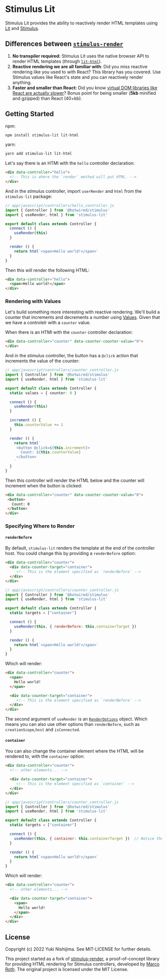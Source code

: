 # Stimulus Lit

Stimulus Lit provides the ability to reactively render HTML templates using [Lit](https://lit.dev/) and
[Stimulus](https://stimulus.hotwired.dev/).

## Differences between [`stimulus-render`](https://github.com/marcoroth/stimulus-render)

1. **No transpiler required:** Stimulus Lit uses the native browser API to render HTML templates (through
   [`lit-html`](https://lit.dev/docs/libraries/standalone-templates/)).
2. **Reactive rendering we are all familiar with**: Did you miss reactive rendering like you used to with React? This
   library has you covered. Use Stimulus values like React's state and you can reactively render anything.
3. **Faster and smaller than React:** Did you know
   [virtual DOM libraries like React are actually slower](https://codelabs.developers.google.com/codelabs/lit-2-for-react-devs#1)?
   Bonus point for being smaller (**5kb** minified and gzipped) than React (40+kb).

## Getting Started

npm:

```bash
npm install stimulus-lit lit-html
```

yarn:

```bash
yarn add stimulus-lit lit-html
```

Let's say there is an HTMl with the `hello` controller declaration:

```html
<div data-controller="hello">
  <!-- This is where the `render` method will put HTML. -->
</div>
```

And in the stimulus controller, import `userRender` and `html` from the `stimulus-lit` package:

```ts
// app/javascript/controllers/hello_controller.js
import { Controller } from '@hotwired/stimulus'
import { useRender, html } from 'stimulus-lit'

export default class extends Controller {
  connect () {
    useRender(this)
  }

  render () {
    return html`<span>Hello world!</span>`
  }
}
```

Then this will render the following HTML:

```html
<div data-controller="hello">
  <span>Hello world!</span>
</div>
```

### Rendering with Values

Let's build something more interesting with reactive rendering. We'll build a counter that increments and decrements
a number using [Values](https://stimulus.hotwired.dev/reference/values). Given that we have a controlelr with a
`counter` value.

When there is an HTMl with the `counter` controller declaration:

```html
<div data-controller="counter" data-counter-counter-value="0">
</div>
```

And in the stimulus controller, the button has a `@click` action that increments the value of the counter:

```ts
// app/javascript/controllers/counter_controller.js
import { Controller } from '@hotwired/stimulus'
import { useRender, html } from 'stimulus-lit'

export default class extends Controller {
  static values = { counter: 0 }

  connect () {
    useRender(this)
  }

  increment () {
    this.counterValue += 1
  }

  render () {
    return html`
     <button @click=${this.increment}>
       Count: ${this.counterValue}
     </button>
    `
  }
}
```

Then this controller will render the HTML below and the counter will increment when the button is clicked:

```html
<div data-controller="counter" data-counter-counter-value="0">
 <button>
   Count: 0
 </button>
</div>
```

### Specifying Where to Render

#### `renderBefore`

By default, `stimulus-lit` renders the template at the end of the controller host. You could change this by providing
a `renderBefore` option:

```html
<div data-controller="counter">
  <div data-counter-target="container">
     <!-- This is the element specified as `renderBefore` -->
  </div>
</div>
```

```js
// app/javascript/controllers/counter_controller.js
import { Controller } from '@hotwired/stimulus'
import { useRender, html } from 'stimulus-lit'

export default class extends Controller {
  static targets = ["container"]

  connect () {
    useRender(this, { renderBefore: this.containerTarget })
  }

  render () {
    return html`<span>Hello world!</span>`
  }
}
```

Which will render:

```html
<div data-controller="counter">
  <span>
    Hello world!
  </span>

  <div data-counter-target="container">
     <!-- This is the element specified as `renderBefore` -->
  </div>
</div>
```

The second argument of `useRender` is an [`RenderOptions`](https://lit.dev/docs/api/LitElement/#RenderOptions) object.
Which means you can also use other options than `renderBefore`, such as `creationScope`,`host` and `isConnected`.

#### `container`

You can also change the container element where the HTML will be rendered to, with the `container` option:

```html
<div data-controller="counter">
  <!-- other elements... -->

  <div data-counter-target="container">
     <!-- This is the element specified as `container` -->
  </div>
</div>
```

```js
// app/javascript/controllers/counter_controller.js
import { Controller } from '@hotwired/stimulus'
import { useRender, html } from 'stimulus-lit'

export default class extends Controller {
  static targets = ["container"]

  connect () {
    useRender(this, { container: this.containerTarget })  // Notice the `container` option here.
  }

  render () {
    return html`<span>Hello world!</span>`
  }
}
```

Which will render:

```html
<div data-controller="counter">
  <!-- other elements... -->

  <div data-counter-target="container">
    <span>
      Hello world!
    </span>
  </div>
</div>
```

## License

Copyright (c) 2022 Yuki Nishijima. See MIT-LICENSE for further details.

This project started as a fork of [stimulus-render](https://github.com/marcoroth/stimulus-render), a proof-of-concept
library for providing HTML rendering for Stimulus controllers, developed by [Marco Roth](https://github.com/marcoroth).
The original project is licensed under the MIT License.
